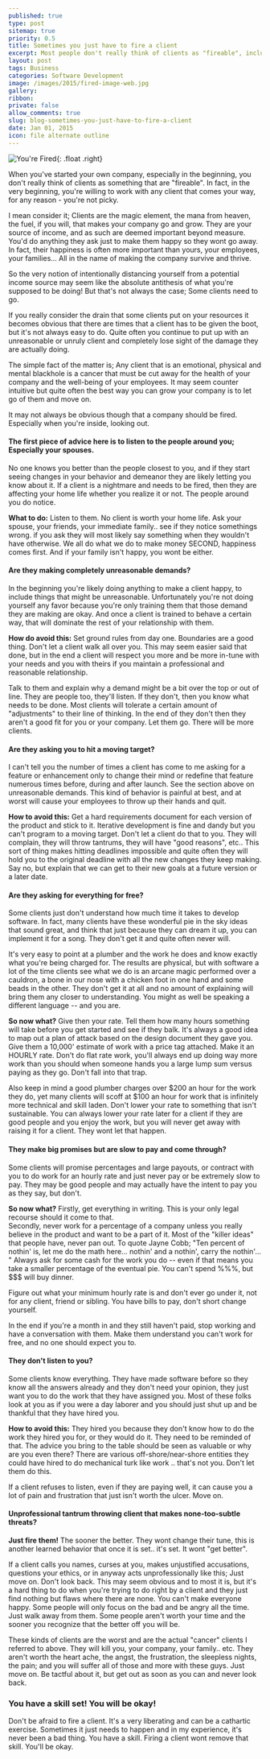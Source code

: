 ```yaml
---
published: true
type: post
sitemap: true
priority: 0.5
title: Sometimes you just have to fire a client
excerpt: Most people don't really think of clients as "fireable", including clients themselves... Think again.  Sometimes the best thing a company can do is get rid of that problem client by giving them the boot.  
layout: post
tags: Business
categories: Software Development
image: /images/2015/fired-image-web.jpg
gallery:
ribbon:
private: false
allow_comments: true
slug: blog-sometimes-you-just-have-to-fire-a-client
date: Jan 01, 2015
icon: file alternate outline
---
```


![You're Fired](/images/2015/fired-image-web.jpg){: .float .right}

When you've started your own company, especially in the beginning, you don't really think of clients as something that are "fireable".  In fact, in the very beginning, you're willing to work with any client that comes your way, for any reason - you're not picky.  

I mean consider it;  Clients are the magic element, the mana from heaven, the fuel, if you will, that makes your company go and grow.  They are your source of income, and as such are deemed important beyond measure.  You'd do anything they ask just to make them happy so they wont go away.  In fact, their happiness is often more important than yours, your employees, your families...  All in the name of making the company survive and thrive.

So the very notion of intentionally distancing yourself from a potential income source may seem like the absolute antithesis of what you're supposed to be doing!  But that's not always the case; Some clients need to go.  

If you really consider the drain that some clients put on your resources it becomes obvious that there are times that a client has to be given the boot, but it's not always easy to do.  Quite often you continue to put up with an unreasonable or unruly client and completely lose sight of the damage they are actually doing.

The simple fact of the matter is;  Any client that is an emotional, physical and mental blackhole is a cancer that must be cut away for the health of your company and the well-being of your employees.   It may seem counter intuitive but quite often the best way you can grow your company is to let go of them and move on.

It may not always be obvious though that a company should be fired.  Especially when you're inside, looking out.


#### The first piece of advice here is to listen to the people around you; Especially your spouses.

No one knows you better than the people closest to you, and if they start seeing changes in your behavior and demeanor they are likely letting you know about it.  If a client is a nightmare and needs to be fired, then they are affecting your home life whether you realize it or not.  The people around you do notice. 

__What to do:__  Listen to them.  No client is worth your home life.  Ask your spouse, your friends, your immediate family.. see if they notice somethings wrong.  if you ask they will most likely say something when they wouldn't have otherwise.  We all do what we do to make money SECOND, happiness comes first.  And if your family isn't happy, you wont be either.    


#### Are they making completely unreasonable demands?

In the beginning you're likely doing anything to make a client happy, to include things that might be unreasonable.  Unfortunately you're not doing yourself any favor because you're only training them that those demand they are making are okay.  And once a client is trained to behave a certain way, that will dominate the rest of your relationship with them.

__How do avoid this:__  Set ground rules from day one.  Boundaries are a good thing.  Don't let a client walk all over you.  This may seem easier said that done, but in the end a client will respect you more and be more in-tune with your needs and you with theirs if you maintain a professional and reasonable relationship.   

Talk to them and explain why a demand might be a bit over the top or out of line.  They are people too, they'll listen.  If they don't, then you know what needs to be done.  Most clients will tolerate a certain amount of "adjustments" to their line of thinking.  In the end of they don't then they aren't a good fit for you or your company.  Let them go.  There will be more clients.


#### Are they asking you to hit a moving target?

I can't tell you the number of times a client has come to me asking for a feature or enhancement only to change their mind or redefine that feature numerous times before, during and after launch.  See the section above on unreasonable demands. This kind of behavior is painful at best, and at worst will cause your employees to throw up their hands and quit.  

__How to avoid this:__  Get a hard requirements document for each version of the product and stick to it.  Iterative development is fine and dandy but you can't program to a moving target.   Don't let a client do that to you.  They will complain, they will throw tantrums, they will have "good reasons", etc..  This sort of thing makes hitting deadlines impossible and quite often they will hold you to the original deadline with all the new changes they keep making.  Say no, but explain that we can get to their new goals at a future version or a later date.  


#### Are they asking for everything for free?

Some clients just don't understand how much time it takes to develop software.  In fact, many clients have these wonderful pie in the sky ideas that sound great, and think that just because they can dream it up, you can implement it for a song.    They don't get it and quite often never will.  

It's very easy to point at a plumber and the work he does and know exactly what you're being charged for.  The results are physical, but with software a lot of the time clients see what we do is an arcane magic performed over a cauldron, a bone in our nose with a chicken foot in one hand and some beads in the other.  They don't get it at all and no amount of explaining will bring them any closer to understanding.  You might as well be speaking a different language -- and you are.   

__So now what?__  Give then your rate.  Tell them how many hours something will take before you get started and see if they balk.  It's always a good idea to map out a plan of attack based on the design document they gave you.  Give them a 10,000' estimate of work with a price tag attached.  Make it an HOURLY rate.  Don't do flat rate work, you'll always end up doing way more work than you should when someone hands you a large lump sum versus paying as they go.   Don't fall into that trap.

Also keep in mind a good plumber charges over $200 an hour for the work they do, yet many clients will scoff at $100 an hour for work that is infinitely more technical and skill laden.  Don't lower your rate to something that isn't sustainable.  You can always lower your rate later for a client if they are good people and you enjoy the work, but you will never get away with raising it for a client.  They wont let that happen.


#### They make big promises but are slow to pay and come through?

Some clients will promise percentages and large payouts, or contract with you to do work for an hourly rate and just never pay or be extremely slow to pay.  They may be good people and may actually have the intent to pay you as they say, but don't.

__So now what?__  Firstly, get everything in writing.  This is your only legal recourse should it come to that.  
Secondly, never work for a percentage of a company unless you really believe in the product and want to be a part of it.  Most of the "killer ideas" that people have, never pan out.  To quote Jayne Cobb; "Ten percent of nothin' is, let me do the math here... nothin' and a nothin', carry the nothin'... "  Always ask for some cash for the work you do -- even if that means you take a smaller percentage of the eventual pie.  You can't spend %%%, but $$$ will buy dinner.  

Figure out what your minimum hourly rate is and don't ever go under it, not for any client, friend or sibling.  You have bills to pay, don't short change yourself. 

In the end if you're a month in and they still haven't paid, stop working and have a conversation with them.  Make them understand you can't work for free, and no one should expect you to. 


#### They don't listen to you?

Some clients know everything.  They have made software before so they know all the answers already and they don't need your opinion, they just want you to do the work that they have assigned you.  Most of these folks look at you as if you were a day laborer and you should just shut up and be thankful that they have hired you.  

__How to avoid this:__  They hired you because they don't know how to do the work they hired you for, or they would do it.  They need to be reminded of that.  The advice you bring to the table should be seen as valuable or why are you even there?  There are various off-shore/near-shore entities they could have hired to do mechanical turk like work .. that's not you.  Don't let them do this.

If a client refuses to listen, even if they are paying well, it can cause you a lot of pain and frustration that just isn't worth the ulcer.  Move on.  


#### Unprofessional tantrum throwing client that makes none-too-subtle threats?

__Just fire them!__  The sooner the better.  They wont change their tune, this is another learned behavior that once it is set.. it's set. It wont "get better".  

If a client calls you names, curses at you, makes unjustified accusations, questions your ethics, or in anyway acts unprofessionally like this;  Just move on.  Don't look back.  This may seem obvious and to most it is, but it's a hard thing to do when you're trying to do right by a client and they just find nothing but flaws where there are none.  You can't make everyone happy.  Some people will only focus on the bad and be angry all the time.  Just walk away from them.  Some people aren't worth your time and the sooner you recognize that the better off you will be.
 
These kinds of clients are the worst and are the actual "cancer" clients I referred to above.  They will kill you, your company, your family.. etc.  They aren't worth the heart ache, the angst, the frustration, the sleepless nights, the pain; and you will suffer all of those and more with these guys.  Just move on.  Be tactful about it, but get out as soon as you can and never look back.  


### You have a skill set!  You will be okay!

Don't be afraid to fire a client.  It's a very liberating and can be a cathartic exercise.  Sometimes it just needs to happen and in my experience, it's never been a bad thing.  You have a skill.  Firing a client wont remove that skill.  You'll be okay. 
